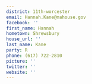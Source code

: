 ```yaml
---
district: 11th-worcester
email: Hannah.Kane@mahouse.gov
facebook: ''
first_name: Hannah
hometown: Shrewsbury
house_url: ''
last_name: Kane
party: R
phone: (617) 722-2810
picture: ''
twitter: ''
website: ''
---
```

